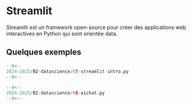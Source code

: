 # Streamlit

Streamlit est un framework open-source pour créer des applications web interactives en Python qui sont orientée data.

## Quelques exemples

```python title="Tour rapide"
--8<--
2024-2025/B2-datascience/07-streamlit-intro.py
--8<--
```

```python title="lanchain avec google AI"
--8<--
2024-2025/B2-datascience/08-aichat.py
--8<--
```
